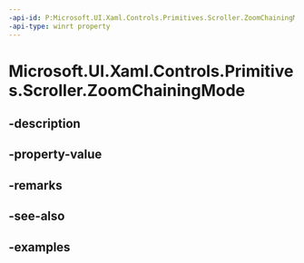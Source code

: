 ```yaml
---
-api-id: P:Microsoft.UI.Xaml.Controls.Primitives.Scroller.ZoomChainingMode
-api-type: winrt property
---
```


# Microsoft.UI.Xaml.Controls.Primitives.Scroller.ZoomChainingMode

<!--
public Microsoft.UI.Xaml.Controls.ChainingMode ZoomChainingMode { get; set; }
-->


## -description

## -property-value

## -remarks

## -see-also

## -examples


